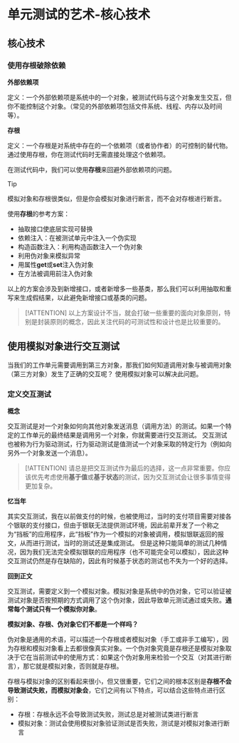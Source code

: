 # 单元测试的艺术-核心技术

## 核心技术

### 使用存根破除依赖

**外部依赖项**

定义：一个外部依赖项是系统中的一个对象，被测试代码与这个对象发生交互，但你不能控制这个对象。（常见的外部依赖项包括文件系统、线程、内存以及时间等）。

**存根**

定义：一个存根是对系统中存在的一个依赖项（或者协作者）的可控制的替代物。通过使用存根，你在测试代码时无需直接处理这个依赖项。

在测试代码中，我们可以使用**存根**来回避外部依赖项的问题。

> [!tip]
> 模拟对象和存根很类似，但是你会模拟对象进行断言，而不会对存根进行断言。

使用**存根**的参考方案：

- 抽取接口使底层实现可替换
- 依赖注入：在被测试单元中注入一个伪实现
- 构造函数注入：利用构造函数注入一个伪对象
- 利用伪对象来模拟异常
- 用属性**get**或**set**注入伪对象
- 在方法被调用前注入伪对象

以上的方案会涉及到新增接口，或者新增多一些基类，那么我们可以利用抽取和重写来生成假结果，以此避免新增接口或基类的问题。

> [!ATTENTION]
> 以上方案设计不当，就会打破一些重要的面向对象原则，特别是封装原则的概念，因此关注代码的可测试性和设计也是比较重要的。

## 使用模拟对象进行交互测试

当我们的工作单元需要调用到第三方对象，那我们如何知道调用对象与被调用对象（第三方对象）发生了正确的交互呢？ 使用模拟对象可以解决此问题。

### 定义交互测试

**概念**

交互测试是对一个对象如何向其他对象发送消息（调用方法）的测试。如果一个特定的工作单元的最终结果是调用另一个对象，你就需要进行交互测试。
交互测试也被称为行为驱动测试，行为驱动测试是值测试一个对象采取的特定行为（例如向另外一个对象发送一个消息）。

> [!ATTENTION]
> 请总是把交互测试作为最后的选择，这一点非常重要。你应该优先考虑使用**基于值**或**基于状态**的测试，因为交互测试会让很多事情变得更加复杂。

**忆当年**

其实交互测试，我在以前做支付的时候，也被使用过，当时的支付项目需要对接各个银联的支付接口，但由于银联无法提供测试环境，因此前辈开发了一个称之为“挡板”的应用程序，此“挡板”作为一个模拟的对象被调用，模拟银联返回的报文，从而进行测试，当时的测试还是集成测试。
但是这种只能简单的测试几种情况，因为我们无法完全模拟银联的应用程序（也不可能完全可以模拟），因此这种交互测试仍然是存在缺陷的，因此有时候基于状态的测试也不失为一个好的选择。

**回到正文**

交互测试，需要定义到一个模拟对象。模拟对象是系统中的伪对象，它可以验证被测试对象是否按预期的方式调用了这个伪对象，因此导致单元测试通过或失败。**通常每个测试只有一个模拟你对象**。

**模拟对象、存根、伪对象它们不都是一个样吗？**

伪对象是通用的术语，可以描述一个存根或者模拟对象（手工或非手工编写），因为存根和模拟对象看上去都很像真实对象。一个伪对象究竟是存根还是模拟对象取决于它在当前测试中的使用方式：如果这个伪对象用来检验一个交互（对其进行断言），那它就是模拟对象，否则就是存根。

存根与模拟对象的区别看起来很小，但又很重要，它们之间的根本区别是**存根不会导致测试失败，而模拟对象会**，它们之间有以下特点，可以结合这些特点进行区别：

- 存根：存根永远不会导致测试失败，测试总是对被测试类进行断言
- 模拟对象：测试会使用模拟对象验证测试是否失败，测试是对模拟对象进行断言
